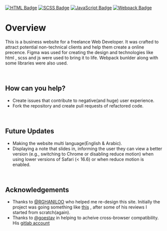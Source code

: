 [![HTML Badge](https://img.shields.io/badge/HTML-red?style=flat)](#) 
[![SCSS Badge](https://img.shields.io/badge/SCSS-pink?style=flat)](#)
[![JavaScript Badge](https://img.shields.io/badge/JavaScript-yellow?style=flat)](#)
[![Webpack Badge](https://img.shields.io/badge/Webpack-blue?style=flat)](#)

# Overview

This is a business website for a freelance Web Developer. It was crafted to attract potential non-technical clients and help them create a online
precence. Figma was used for creating the design and technologies like html , scss and js were used to bring it to life. Webpack bunlder along with some libraries 
were also used.

<br>

## How can you help?

- Create issues that contribute to negative(and huge) user experience.
- Fork the repository and create pull requests of refactored code.

<br>

## Future Updates

- Making the website multi language(English & Arabic).
- Displaying a note that slides in, informing the user they can view a better version (e.g., switching to Chrome or disabling reduce motion) when using lower versions of Safari (< 16.6) or when reduce motion is enabled.

<br>

## Acknowledgements

- Thanks to [@RGHANILOO](https://github.com/RGHANILOO) who helped me re-design this site. Initially the project was going something like [this](https://github.com/MohammedMalleck/M-Malleck-Business) , after some of his reviews I started from scratch(again).
- Thanks to [@goestav](https://github.com/goestav) in helping to acheive cross-browser compatibility. His [gitlab account](https://gitlab.com/goestav/)
  
  
